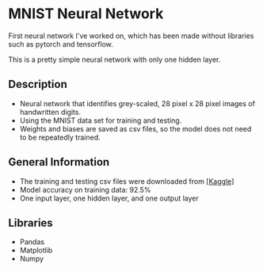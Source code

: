 # MNIST Neural Network
First neural network I've worked on, which has been made without libraries such as pytorch and tensorflow. 

This is a pretty simple neural network with only one hidden layer.

## Description
- Neural network that identifies grey-scaled, 28 pixel x 28 pixel images of handwritten digits. 
- Using the MNIST data set for training and testing.
- Weights and biases are saved as csv files, so the model does not need to be repeatedly trained.

## General Information
- The training and testing csv files were downloaded from [[Kaggle]](https://www.kaggle.com/c/digit-recognizer/data) 
- Model accuracy on training data: 92.5%
- One input layer, one hidden layer, and one output layer

## Libraries
- Pandas
- Matplotlib
- Numpy




